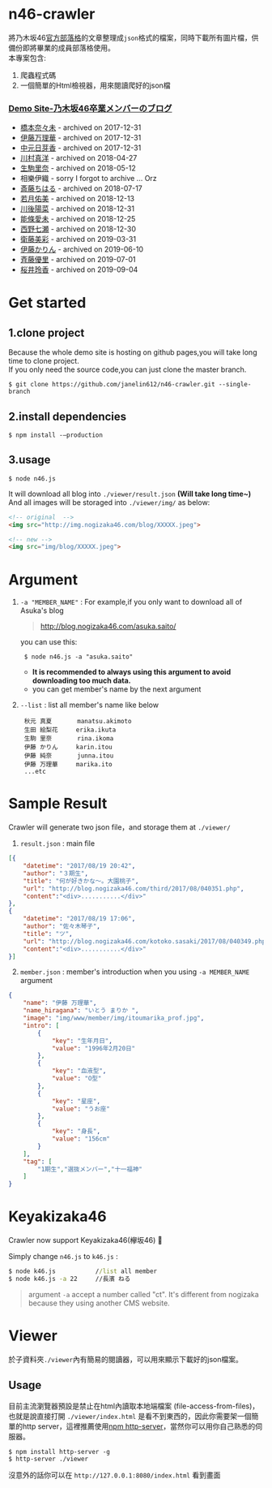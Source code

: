 n46-crawler
===========

將乃木坂46[官方部落格](https://blog.nogizaka46.com/)的文章整理成`json`格式的檔案，同時下載所有圖片檔，供備份即將畢業的成員部落格使用。  
本專案包含:

1. 爬蟲程式碼
2. 一個簡單的Html檢視器，用來閱讀爬好的json檔 

### [Demo Site-乃木坂46卒業メンバーのブログ](https://janelin612.github.io/n46-crawler/)
+ [橋本奈々未](https://janelin612.github.io/n46-crawler/nanami.hashimoto) - archived on 2017-12-31
+ [伊藤万理華](https://janelin612.github.io/n46-crawler/marika.ito) - archived on 2017-12-31
+ [中元日芽香](https://janelin612.github.io/n46-crawler/himeka.nakamoto) - archived on 2017-12-31
+ [川村真洋](https://janelin612.github.io/n46-crawler/mahiro.kawamura) - archived on 2018-04-27
+ [生駒里奈](https://janelin612.github.io/n46-crawler/rina.ikoma) - archived on 2018-05-12
+ 相樂伊織 - sorry I forgot to archive ... Orz
+ [斎藤ちはる](https://janelin612.github.io/n46-crawler/chiharu.saito/) - archived on 2018-07-17
+ [若月佑美](https://janelin612.github.io/n46-crawler/yumi.wakatsuki/) - archived on 2018-12-13
+ [川後陽菜](https://janelin612.github.io/n46-crawler/hina.kawago/) - archived on 2018-12-31
+ [能條愛未](https://janelin612.github.io/n46-crawler/ami.noujo/) - archived on 2018-12-25
+ [西野七瀬](https://janelin612.github.io/n46-crawler/nanase.nishino) - archived on 2018-12-30
+ [衛藤美彩](https://janelin612.github.io/n46-crawler/misa.eto) - archived on 2019-03-31
+ [伊藤かりん](https://janelin612.github.io/n46-crawler/karin.itou) - archived on 2019-06-10
+ [斉藤優里](https://janelin612.github.io/n46-crawler/yuuri.saito) - archived on 2019-07-01
+ [桜井玲香](https://janelin612.github.io/n46-crawler/reika.sakurai) - archived on 2019-09-04

# Get started #

## 1.clone project
Because the whole demo site is hosting on github pages,you will take long time to clone project.  
If you only need the source code,you can just clone the master branch.

	$ git clone https://github.com/janelin612/n46-crawler.git --single-branch

## 2.install dependencies

	$ npm install -–production 

## 3.usage

	$ node n46.js

It will download all blog into `./viewer/result.json` **(Will take long time~)**  
And all images will be storaged into `./viewer/img/` as below:

```html
<!-- original  -->
<img src="http://img.nogizaka46.com/blog/XXXXX.jpeg">

<!-- new -->
<img src="img/blog/XXXXX.jpeg">
```

# Argument #

1. `-a "MEMBER_NAME"` : For example,if you only want to download all of Asuka's blog

	> http://blog.nogizaka46.com/asuka.saito/

	you can use this:

		$ node n46.js -a "asuka.saito"

	+ **It is recommended to always using this argument to avoid downloading too much data.**
	+ you can get member's name by the next argument

2. `--list` : list all member's name like below

		秋元 真夏       manatsu.akimoto
		生田 絵梨花     erika.ikuta
		生駒 里奈       rina.ikoma
		伊藤 かりん     karin.itou
		伊藤 純奈       junna.itou
		伊藤 万理華     marika.ito
		...etc

# Sample Result #
Crawler will generate two json file，and storage them at `./viewer/`

1. `result.json` : main file

```json
[{
	"datetime": "2017/08/19 20:42",
	"author": "３期生",
	"title": "何が好きかな〜。大園桃子",
	"url": "http://blog.nogizaka46.com/third/2017/08/040351.php",
	"content":"<div>...........</div>"
},
{
	"datetime": "2017/08/19 17:06",
	"author": "佐々木琴子",
	"title": "ツ",
	"url": "http://blog.nogizaka46.com/kotoko.sasaki/2017/08/040349.php",
	"content":"<div>...........</div>"
}]
```

2. `member.json` : member's introduction when you using `-a MEMBER_NAME` argument

```json
{
    "name": "伊藤 万理華",
    "name_hiragana": "いとう まりか ",
    "image": "img/www/member/img/itoumarika_prof.jpg",
    "intro": [
        {
            "key": "生年月日",
            "value": "1996年2月20日"
        },
        {
            "key": "血液型",
            "value": "O型"
        },
        {
            "key": "星座",
            "value": "うお座"
        },
        {
            "key": "身長",
            "value": "156cm"
        }
    ],
    "tag": [
        "1期生","選抜メンバー","十一福神"
    ]
}
```

# Keyakizaka46
Crawler now support Keyakizaka46(欅坂46) 🎉

Simply change `n46.js` to `k46.js` : 

```cmd
$ node k46.js 			//list all member
$ node k46.js -a 22		//長濱 ねる
```
> argument `-a` accept a number called "ct". It's different from nogizaka because they using another CMS website.

# Viewer
於子資料夾`./viewer`內有簡易的閱讀器，可以用來顯示下載好的json檔案。

## Usage 
目前主流瀏覽器預設是禁止在html內讀取本地端檔案 (file-access-from-files)，也就是說直接打開 `./viewer/index.html` 是看不到東西的，因此你需要架一個簡單的http server，這裡推薦使用[npm http-server](https://www.npmjs.com/package/http-server)，當然你可以用你自己熟悉的伺服器。 

```shell
$ npm install http-server -g
$ http-server ./viewer
```
沒意外的話你可以在 `http://127.0.0.1:8080/index.html` 看到畫面